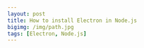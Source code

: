 ```yaml
---
layout: post
title: How to install Electron in Node.js
bigimg: /img/path.jpg
tags: [Electron, Node.js]
---
```


